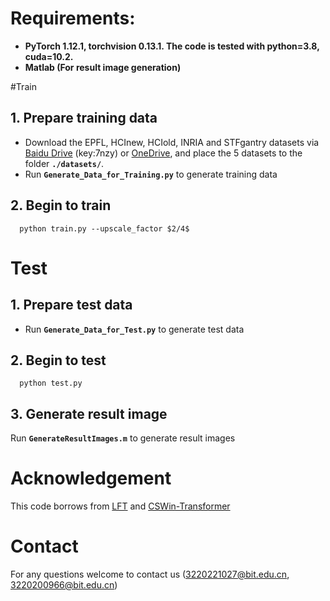 # Requirements:
* **PyTorch 1.12.1, torchvision 0.13.1. The code is tested with python=3.8, cuda=10.2.**
* **Matlab (For result image generation)**

#Train
## 1. Prepare training data
* Download the EPFL, HCInew, HCIold, INRIA and STFgantry datasets via [Baidu Drive](https://pan.baidu.com/s/1mYQR6OBXoEKrOk0TjV85Yw) (key:7nzy) or [OneDrive](https://stuxidianeducn-my.sharepoint.com/:f:/g/personal/zyliang_stu_xidian_edu_cn/EpkUehGwOlFIuSSdadq9S4MBEeFkNGPD_DlzkBBmZaV_mA?e=FiUeiv), and place the 5 datasets to the folder **`./datasets/`**.
* Run **`Generate_Data_for_Training.py`** to generate training data
## 2. Begin to train
```
  python train.py --upscale_factor $2/4$
```

# Test
## 1. Prepare test data
* Run **`Generate_Data_for_Test.py`** to generate test data
## 2. Begin to test
```
  python test.py
```
## 3. Generate result image
Run **`GenerateResultImages.m`** to generate result images

# Acknowledgement
This code borrows from [LFT](https://github.com/ZhengyuLiang24/LFT) and [CSWin-Transformer](https://github.com/microsoft/CSWin-Transformer)

# Contact
For any questions welcome to contact us ([3220221027@bit.edu.cn](3220221027@bit.edu.cn), [3220200966@bit.edu.cn](3220200966@bit.edu.cn))